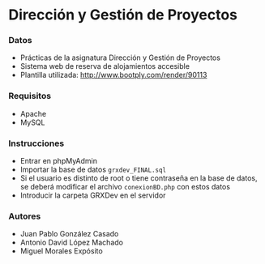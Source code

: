 # Dirección y Gestión de Proyectos

### Datos

* Prácticas de la asignatura Dirección y Gestión de Proyectos
* Sistema web de reserva de alojamientos accesible
* Plantilla utilizada: http://www.bootply.com/render/90113

### Requisitos

* Apache
* MySQL

### Instrucciones

* Entrar en phpMyAdmin
* Importar la base de datos `grxdev_FINAL.sql`
* Si el usuario es distinto de root o tiene contraseña en la base de datos, se deberá modificar el archivo `conexionBD.php` con estos datos
* Introducir la carpeta GRXDev en el servidor

### Autores

* Juan Pablo González Casado
* Antonio David López Machado
* Miguel Morales Expósito
